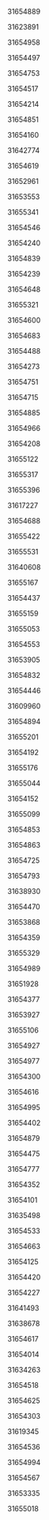 31654889

31623891

31654958

31654497

31654753

31654517

31654214

31654851

31654160

31642774

31654619

31652961

31653553

31655341

31654546

31654240

31654839

31654239

31654648

31655321

31654600

31654683

31654488

31654273

31654751

31654715

31654885

31654966

31654208

31655122

31655317

31655396

31617227

31654688

31655422

31655531

31640608

31655167

31654437

31655159

31655053

31654553

31653905

31654832

31654446

31609960

31654894

31655201

31654192

31655176

31655044

31654152

31655099

31654853

31654863

31654725

31654793

31638930

31654470

31653868

31654359

31655329

31654989

31651928

31654377

31653927

31655106

31654927

31654977

31654300

31654616

31654995

31654402

31654879

31654475

31654777

31654352

31654101

31635498

31654533

31654663

31654125

31654420

31654227

31641493

31638678

31654617

31654014

31634263

31654518

31654625

31654303

31619345

31654536

31654994

31654567

31653335

31655018


